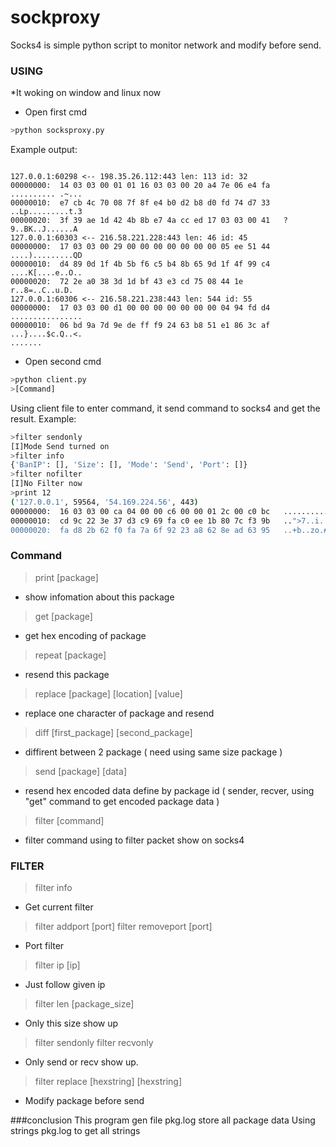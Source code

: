 # sockproxy
Socks4 is simple python script to monitor network and modify before send.
### USING
*It woking on window and linux now
* Open first cmd
```sh
>python socksproxy.py
```
Example output:
```

127.0.0.1:60298 <-- 198.35.26.112:443 len: 113 id: 32
00000000:  14 03 03 00 01 01 16 03 03 00 20 a4 7e 06 e4 fa   .......... .~...
00000010:  e7 cb 4c 70 08 7f 8f e4 b0 d2 b8 d0 fd 74 d7 33   ..Lp.........t.3
00000020:  3f 39 ae 1d 42 4b 8b e7 4a cc ed 17 03 03 00 41   ?9..BK..J......A
127.0.0.1:60303 <-- 216.58.221.228:443 len: 46 id: 45
00000000:  17 03 03 00 29 00 00 00 00 00 00 00 05 ee 51 44   ....).........QD
00000010:  d4 89 0d 1f 4b 5b f6 c5 b4 8b 65 9d 1f 4f 99 c4   ....K[....e..O..
00000020:  72 2e a0 38 3d 1d bf 43 e3 cd 75 08 44 1e         r..8=..C..u.D.
127.0.0.1:60306 <-- 216.58.221.238:443 len: 544 id: 55
00000000:  17 03 03 00 d1 00 00 00 00 00 00 00 04 94 fd d4   ................
00000010:  06 bd 9a 7d 9e de ff f9 24 63 b8 51 e1 86 3c af   ...}....$c.Q..<.
.......
```
* Open second cmd
```sh
>python client.py
>[Command]
```
Using client file to enter command, it send command to socks4 and get the result.
Example:
```sh
>filter sendonly
[I]Mode Send turned on
>filter info
{'BanIP': [], 'Size': [], 'Mode': 'Send', 'Port': []}
>filter nofilter
[I]No Filter now
>print 12
('127.0.0.1', 59564, '54.169.224.56', 443)
00000000:  16 03 03 00 ca 04 00 00 c6 00 00 01 2c 00 c0 bc   ............,...
00000010:  cd 9c 22 3e 37 d3 c9 69 fa c0 ee 1b 80 7c f3 9b   ..">7..i.....|..
00000020:  fa d8 2b 62 f0 fa 7a 6f 92 23 a8 62 8e ad 63 95   ..+b..zo.#.b..c.
```
### Command
>print [package] 

* show infomation about this package

>get [package]
 
 * get hex encoding of package 

>repeat [package] 

* resend this package

>replace [package] [location] [value]

 * replace one character of package and resend
 
>diff [first_package] [second_package]

* diffirent between 2 package ( need using same size package )

>send [package] [data]

 * resend hex encoded data define by package id ( sender, recver, using "get" command to get encoded package data )

>filter [command]
 
 * filter command using to filter packet show on socks4

### FILTER 
>filter info

 * Get current filter

>filter addport [port]
>filter removeport [port]
 * Port filter

>filter ip [ip]
 
 * Just follow given ip

>filter len [package_size]

 * Only this size show up

>filter sendonly
>filter recvonly

 * Only send or recv show up.

>filter replace [hexstring] [hexstring]

 * Modify package before send

###conclusion
This program gen file pkg.log store all package data
Using strings pkg.log to get all strings
